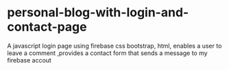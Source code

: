 # personal-blog-with-login-and-contact-page
A javascript login page using firebase css bootstrap, html, enables a user to leave a comment ,provides a contact form that sends a message to my firebase accout

